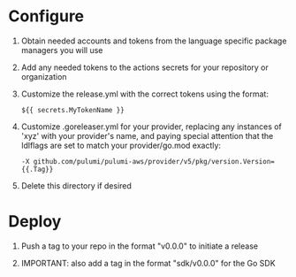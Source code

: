 # Configure

1. Obtain needed accounts and tokens from the language specific package managers you will use

1. Add any needed tokens to the actions secrets for your repository or organization

1. Customize the release.yml with the correct tokens using the format:

   `${{ secrets.MyTokenName }}`

1. Customize .goreleaser.yml for your provider, replacing any instances of 'xyz' with your provider's name, and paying special attention that the ldlflags are set to match your provider/go.mod exactly:

   `-X github.com/pulumi/pulumi-aws/provider/v5/pkg/version.Version={{.Tag}}`

1. Delete this directory if desired

# Deploy

1. Push a tag to your repo in the format "v0.0.0" to initiate a release

1. IMPORTANT: also add a tag in the format "sdk/v0.0.0" for the Go SDK
